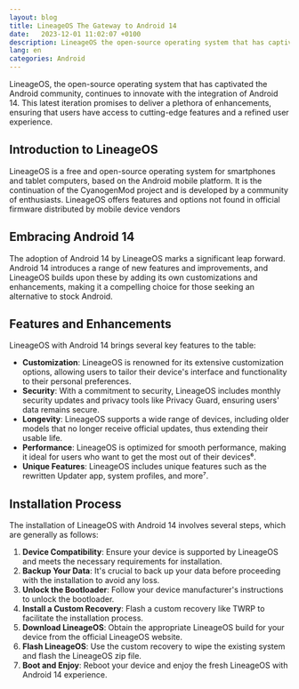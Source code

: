 ```yaml
---
layout: blog
title: LineageOS The Gateway to Android 14
date:   2023-12-01 11:02:07 +0100
description: LineageOS the open-source operating system that has captivated the Android community
lang: en
categories: Android
---
```




LineageOS, the open-source operating system that has captivated the Android community, continues to innovate with the integration of Android 14. This latest iteration promises to deliver a plethora of enhancements, ensuring that users have access to cutting-edge features and a refined user experience.

## Introduction to LineageOS

LineageOS is a free and open-source operating system for smartphones and tablet computers, based on the Android mobile platform. It is the continuation of the CyanogenMod project and is developed by a community of enthusiasts. LineageOS offers features and options not found in official firmware distributed by mobile device vendors

## Embracing Android 14

The adoption of Android 14 by LineageOS marks a significant leap forward. Android 14 introduces a range of new features and improvements, and LineageOS builds upon these by adding its own customizations and enhancements, making it a compelling choice for those seeking an alternative to stock Android.

## Features and Enhancements

LineageOS with Android 14 brings several key features to the table:

- **Customization**: LineageOS is renowned for its extensive customization options, allowing users to tailor their device's interface and functionality to their personal preferences.
- **Security**: With a commitment to security, LineageOS includes monthly security updates and privacy tools like Privacy Guard, ensuring users' data remains secure.
- **Longevity**: LineageOS supports a wide range of devices, including older models that no longer receive official updates, thus extending their usable life.
- **Performance**: LineageOS is optimized for smooth performance, making it ideal for users who want to get the most out of their devices⁶.
- **Unique Features**: LineageOS includes unique features such as the rewritten Updater app, system profiles, and more⁷.

## Installation Process

The installation of LineageOS with Android 14 involves several steps, which are generally as follows:

1. **Device Compatibility**: Ensure your device is supported by LineageOS and meets the necessary requirements for installation.
2. **Backup Your Data**: It's crucial to back up your data before proceeding with the installation to avoid any loss.
3. **Unlock the Bootloader**: Follow your device manufacturer's instructions to unlock the bootloader.
4. **Install a Custom Recovery**: Flash a custom recovery like TWRP to facilitate the installation process.
5. **Download LineageOS**: Obtain the appropriate LineageOS build for your device from the official LineageOS website.
6. **Flash LineageOS**: Use the custom recovery to wipe the existing system and flash the LineageOS zip file.
7. **Boot and Enjoy**: Reboot your device and enjoy the fresh LineageOS with Android 14 experience.
